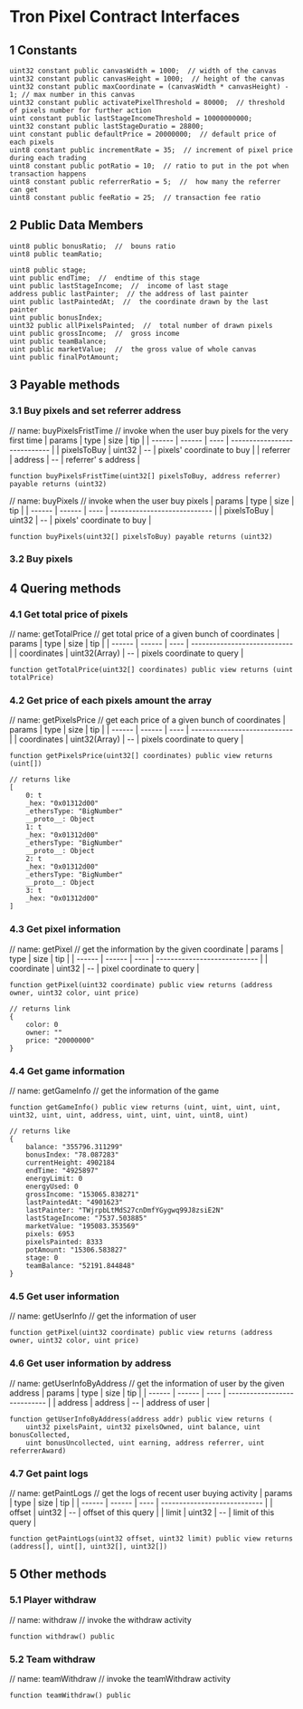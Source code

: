 # Tron Pixel Contract Interfaces

## 1 Constants

```
uint32 constant public canvasWidth = 1000;  // width of the canvas
uint32 constant public canvasHeight = 1000;  // height of the canvas
uint32 constant public maxCoordinate = (canvasWidth * canvasHeight) - 1; // max number in this canvas
uint32 constant public activatePixelThreshold = 80000;  // threshold of pixels number for further action
uint constant public lastStageIncomeThreshold = 10000000000;  
uint32 constant public lastStageDuratio = 28800;
uint constant public defaultPrice = 20000000;  // default price of each pixels
uint8 constant public incrementRate = 35;  // increment of pixel price during each trading
uint8 constant public potRatio = 10;  // ratio to put in the pot when transaction happens
uint8 constant public referrerRatio = 5;  //  how many the referrer can get
uint8 constant public feeRatio = 25;  // transaction fee ratio
```

## 2 Public Data Members

```
uint8 public bonusRatio;  //  bouns ratio
uint8 public teamRatio;

uint8 public stage;
uint public endTime;  //  endtime of this stage
uint public lastStageIncome;  //  income of last stage
address public lastPainter;  // the address of last painter
uint public lastPaintedAt;  //  the coordinate drawn by the last painter
uint public bonusIndex;
uint32 public allPixelsPainted;  //  total number of drawn pixels
uint public grossIncome;  //  gross income
uint public teamBalance;
uint public marketValue;  //  the gross value of whole canvas
uint public finalPotAmount;
```

## 3 Payable methods

### 3.1 Buy pixels and set referrer address

// name: buyPixelsFristTime
// invoke when the user buy pixels for the very first time
| params   | type   | size | tip                        |
| ------ | ------ | ---- | ---------------------------- |
| pixelsToBuy | uint32 | --   | pixels' coordinate to buy |
| referrer | address | --  | referrer' s address          |
```solidity
function buyPixelsFristTime(uint32[] pixelsToBuy, address referrer) payable returns (uint32)
```

// name: buyPixels
// invoke when the user buy pixels
| params   | type   | size | tip                         |
| ------ | ------ | ---- | ---------------------------- |
| pixelsToBuy | uint32 | --   | pixels' coordinate to buy |
```solidity
function buyPixels(uint32[] pixelsToBuy) payable returns (uint32)
```

### 3.2 Buy pixels

## 4 Quering methods

### 4.1 Get total price of pixels

// name: getTotalPrice
// get total price of a given bunch of coordinates
| params   | type   | size | tip                         |
| ------ | ------ | ---- | ---------------------------- |
| coordinates | uint32(Array) | --   | pixels coordinate to query |
```solidity
function getTotalPrice(uint32[] coordinates) public view returns (uint totalPrice)
```

### 4.2 Get price of each pixels amount the array

// name: getPixelsPrice
// get each price of a given bunch of coordinates
| params   | type   | size | tip                         |
| ------ | ------ | ---- | ---------------------------- |
| coordinates | uint32(Array) | --   | pixels coordinate to query |
```solidity
function getPixelsPrice(uint32[] coordinates) public view returns (uint[])

// returns like
[
    0: t
    _hex: "0x01312d00"
    _ethersType: "BigNumber"
    __proto__: Object
    1: t
    _hex: "0x01312d00"
    _ethersType: "BigNumber"
    __proto__: Object
    2: t
    _hex: "0x01312d00"
    _ethersType: "BigNumber"
    __proto__: Object
    3: t
    _hex: "0x01312d00"
]
```

### 4.3 Get pixel information

// name: getPixel
// get the information by the given coordinate
| params   | type   | size | tip                        |
| ------ | ------ | ---- | ---------------------------- |
| coordinate | uint32 | --  | pixel coordinate to query |
```solidity
function getPixel(uint32 coordinate) public view returns (address owner, uint32 color, uint price)

// returns link
{
    color: 0
    owner: ""
    price: "20000000"
}
```

### 4.4 Get game information

// name: getGameInfo
// get the information of the game
```solidity
function getGameInfo() public view returns (uint, uint, uint, uint, uint32, uint, uint, address, uint, uint, uint, uint8, uint)

// returns like
{
    balance: "355796.311299"
    bonusIndex: "78.087283"
    currentHeight: 4902184
    endTime: "4925897"
    energyLimit: 0
    energyUsed: 0
    grossIncome: "153065.838271"
    lastPaintedAt: "4901623"
    lastPainter: "TWjrpbLtMdS27cnDmfYGygwq99J8zsiE2N"
    lastStageIncome: "7537.503885"
    marketValue: "195083.353569"
    pixels: 6953
    pixelsPainted: 8333
    potAmount: "15306.583827"
    stage: 0
    teamBalance: "52191.844848"
}
```

### 4.5 Get user information

// name: getUserInfo
// get the information of user
```solidity
function getPixel(uint32 coordinate) public view returns (address owner, uint32 color, uint price)
```

### 4.6 Get user information by address

// name: getUserInfoByAddress
// get the information of user by the given address
| params   | type   | size | tip                        |
| ------ | ------ | ---- | ---------------------------- |
| address | address | --  | address of user |
```solidity
function getUserInfoByAddress(address addr) public view returns (
    uint32 pixelsPaint, uint32 pixelsOwned, uint balance, uint bonusCollected,
    uint bonusUncollected, uint earning, address referrer, uint referrerAward)
```

### 4.7 Get paint logs


// name: getPaintLogs
// get the logs of recent user buying activity
| params   | type   | size | tip                        |
| ------ | ------ | ---- | ---------------------------- |
| offset | uint32 | --  | offset of this query |
| limit | uint32 | --  | limit of this query |
```solidity
function getPaintLogs(uint32 offset, uint32 limit) public view returns (address[], uint[], uint32[], uint32[])
```

## 5 Other methods

### 5.1 Player withdraw

// name: withdraw
// invoke the withdraw activity
```solidity
function withdraw() public
```

### 5.2 Team withdraw

// name: teamWithdraw
// invoke the teamWithdraw activity
```solidity
function teamWithdraw() public
```